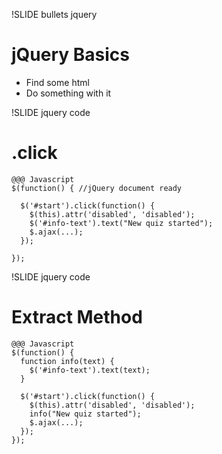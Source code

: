 !SLIDE bullets jquery
# jQuery Basics

* Find some html
* Do something with it

!SLIDE jquery code
# .click

    @@@ Javascript
    $(function() { //jQuery document ready

      $('#start').click(function() {
        $(this).attr('disabled', 'disabled');
        $('#info-text').text("New quiz started");
        $.ajax(...);
      });

    });

!SLIDE jquery code
# Extract Method

    @@@ Javascript
    $(function() {
      function info(text) {
        $('#info-text').text(text);
      }

      $('#start').click(function() {
        $(this).attr('disabled', 'disabled');
        info("New quiz started");
        $.ajax(...);
      });
    });




